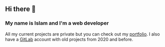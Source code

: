 ## Hi there 👋
### My name is Islam and I'm a web developer

All my current projects are private but you can check out my [portfolio](https://issafworks.co). I also have a [GitLab](https://gitlab.com/Issaf) account with old projects from 2020 and before. 

